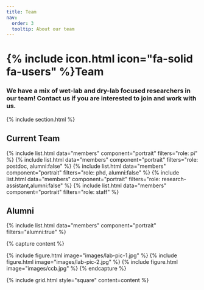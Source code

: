 ```yaml
---
title: Team
nav:
  order: 3
  tooltip: About our team
---
```


# {% include icon.html icon="fa-solid fa-users" %}Team

### We have a mix of wet-lab and dry-lab focused researchers in our team! Contact us if you are interested to join and work with us.

{% include section.html %}

## Current Team
{% include list.html data="members" component="portrait" filters="role: pi" %}
{% include list.html data="members" component="portrait" filters="role: postdoc, alumni:false" %}
{% include list.html data="members" component="portrait" filters="role: phd, alumni:false" %}
{% include list.html data="members" component="portrait" filters="role: research-assistant,alumni:false" %}
{% include list.html data="members" component="portrait" filters="role: staff" %}

## Alumni
{% include list.html data="members" component="portrait" filters="alumni:true" %}

{% capture content %}

{% include figure.html image="images/lab-pic-1.jpg" %}
{% include figure.html image="images/lab-pic-2.jpg" %}
{% include figure.html image="images/ccb.jpg" %}
{% endcapture %}

{% include grid.html style="square" content=content %}
